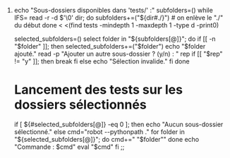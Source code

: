1)
    echo "Sous-dossiers disponibles dans 'tests/' :"
    subfolders=()
    while IFS= read -r -d $'\0' dir; do
        subfolders+=("${dir#./}")  # on enlève le "./" du début
    done < <(find tests -mindepth 1 -maxdepth 1 -type d -print0)

    selected_subfolders=()
    select folder in "${subfolders[@]}"; do
        if [[ -n "$folder" ]]; then
            selected_subfolders+=("$folder")
            echo "$folder ajouté."
            read -p "Ajouter un autre sous-dossier ? (y/n) : " rep
            if [[ "$rep" != "y" ]]; then
                break
            fi
        else
            echo "Sélection invalide."
        fi
    done

    # Lancement des tests sur les dossiers sélectionnés
    if [ ${#selected_subfolders[@]} -eq 0 ]; then
        echo "Aucun sous-dossier sélectionné."
    else
        cmd="robot --pythonpath ."
        for folder in "${selected_subfolders[@]}"; do
            cmd+=" \"$folder\""
        done
        echo "Commande : $cmd"
        eval "$cmd"
    fi
    ;;

